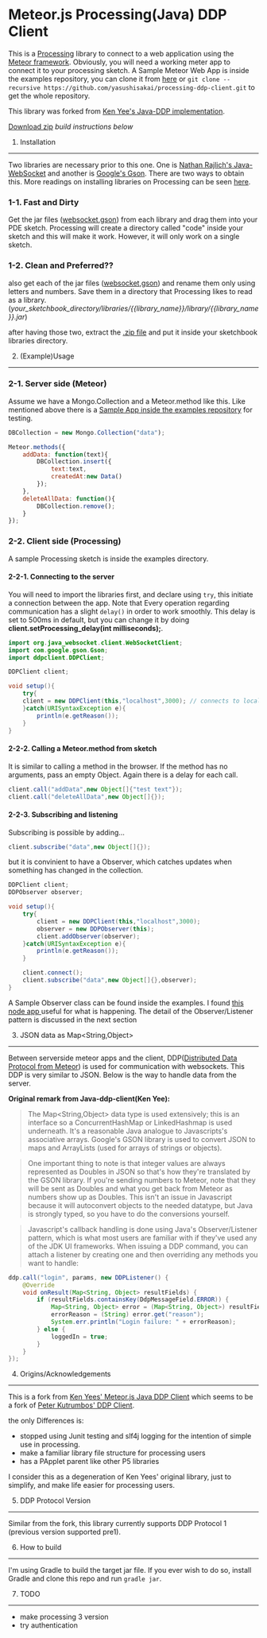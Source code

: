 Meteor.js Processing(Java) DDP Client
=========================

This is a [Processing](https://processing.org/) library to connect to a web application using the [Meteor framework](https://www.meteor.com/). Obviously, you will need a working meter app to connect it to your processing sketch. A Sample Meteor Web App is inside the examples repository, you can clone it from [here](https://github.com/yasushisakai/processing-ddp-client-examples) or
`git clone --recursive https://github.com/yasushisakai/processing-ddp-client.git`
to get the whole repository.

This library was forked from [Ken Yee's Java-DDP implementation](https://github.com/kenyee/java-ddp-client).

[Download zip](https://github.com/yasushisakai/processing-ddp-client/releases/download/v0.0.1-beta.1/ddpclient.zip) *build instructions below*

1. Installation
-----
Two libraries are necessary prior to this one. One is [Nathan Rajlich's Java-WebSocket](https://github.com/TooTallNate/Java-WebSocket)
and another is [Google's Gson](https://github.com/google/gson). There are two ways to obtain this. More readings on installing libraries on Processing can be seen [here](https://github.com/processing/processing/wiki/How-to-Install-a-Contributed-Library).

### 1-1. Fast and Dirty
Get the jar files ([websocket](http://central.maven.org/maven2/org/java-websocket/Java-WebSocket/1.3.0/Java-WebSocket-1.3.0.jar),[gson](http://central.maven.org/maven2/com/google/code/gson/gson/2.5/gson-2.5.jar)) from each library and drag them into your PDE sketch. Processing will create a directory called "code" inside your sketch and this will make it work. However, it will only work on a single sketch.

### 1-2. Clean and Preferred??
also get each of the jar files ([websocket](http://central.maven.org/maven2/org/java-websocket/Java-WebSocket/1.3.0/Java-WebSocket-1.3.0.jar),[gson](http://central.maven.org/maven2/com/google/code/gson/gson/2.5/gson-2.5.jar)) and rename them only using letters and numbers. Save them in a directory that Processing likes to read as a library. (*your_sketchbook_directory/libraries/{{library_name}}/library/{{library_name}}.jar*)

after having those two, extract the [.zip file](https://github.com/yasushisakai/processing-ddp-client/releases/download/v0.0.1-beta.1/ddpclient.zip) and put it inside your sketchbook libraries directory.

2. (Example)Usage
-------
### 2-1. Server side (Meteor)
Assume we have a Mongo.Collection and a Meteor.method like this. Like mentioned above there is a [Sample App inside the examples repository](https://github.com/yasushisakai/processing-ddp-client-examples) for testing.

```javascript
DBCollection = new Mongo.Collection("data");

Meteor.methods({
	addData: function(text){
		DBCollection.insert({
			text:text,
			createdAt:new Data()
		});
	},
	deleteAllData: function(){
		DBCollection.remove();
	}
});
```
### 2-2. Client side (Processing)
A sample Processing sketch is inside the examples directory.
#### 2-2-1. Connecting to the server
You will need to import the libraries first, and declare using `try`, this initiate a connection between the app. Note that Every operation regarding communication has a slight `delay()` in order to work smoothly. This delay is set to 500ms in default, but you can change it by doing **client.setProcessing_delay(int milliseconds);**.

```java
import org.java_websocket.client.WebSocketClient;
import com.google.gson.Gson;
import ddpclient.DDPClient;

DDPClient client;

void setup(){
	try{
	client = new DDPClient(this,"localhost",3000); // connects to localhost:3000
	}catch(URISyntaxException e){
		println(e.getReason());
	}
}
```
#### 2-2-2. Calling a Meteor.method from sketch
It is similar to calling a method in the browser. If the method has no arguments, pass an empty Object. Again there is a delay for each call.

```java
client.call("addData",new Object[]{"test text"});
client.call("deleteAllData",new Object[]{});
```
#### 2-2-3. Subscribing and listening
Subscribing is possible by adding...
```java
client.subscribe("data",new Object[]{});
```
but it is convinient to have a Observer, which catches updates when something has changed in the collection.
```java
DDPClient client;
DDPObserver observer;

void setup(){
	try{
		client = new DDPClient(this,"localhost",3000);
		observer = new DDPObserver(this);
		client.addObserver(observer);
	}catch(URISyntaxException e){
		println(e.getReason());
	}

	client.connect();
	client.subscribe("data",new Object[]{},observer);
}
```
A Sample Observer class can be found inside the examples.
I found [this node app ](https://github.com/arunoda/meteor-ddp-analyzer) useful for what is happening. The detail of the Observer/Listener pattern is discussed in the next section

3. JSON data as Map&lt;String,Object>
------
Between serverside meteor apps and the client, DDP([Distributed Data Protocol from Meteor](https://www.meteor.com/ddp)) is used for communication with websockets. This DDP is very similar to JSON. Below is the way to handle data from the server.

**Original remark from Java-ddp-client(Ken Yee):**
> The Map&lt;String,Object> data type is used extensively; this is an interface
so a ConcurrentHashMap or LinkedHashmap is used underneath.  It's a reasonable Java
analogue to Javascripts's associative arrays.  Google's GSON library is used to convert
JSON to maps and ArrayLists (used for arrays of strings or objects).  

> One important thing to note is that integer values are always represented as
Doubles in JSON so that's how they're translated by the GSON library.  If you're
sending numbers to Meteor, note that they will be sent as Doubles and what
you get back from Meteor as numbers show up as Doubles.  This isn't an issue in
Javascript because it will autoconvert objects to the needed datatype, but Java
is strongly typed, so you have to do the conversions yourself.

> Javascript's callback handling is done using Java's Observer/Listener pattern,
which is what most users are familiar with if they've used any of the JDK UI
frameworks.  When issuing a DDP command, you can attach a listener by creating one
and then overriding any methods you want to handle:

```java
ddp.call("login", params, new DDPListener() {
	@Override
	void onResult(Map<String, Object> resultFields) {
		if (resultFields.containsKey(DdpMessageField.ERROR)) {
			Map<String, Object> error = (Map<String, Object>) resultFields.get(DdpMessageField.ERROR);
			errorReason = (String) error.get("reason");
			System.err.println("Login failure: " + errorReason);
		} else {
			loggedIn = true;
		}
	}
});
```

4. Origins/Acknowledgements
------------------------
This is a fork from [Ken Yees' Meteor.js Java DDP Client](https://github.com/kenyee/java-ddp-client) which seems to be a fork of [Peter Kutrumbos'
DDP Client](https://github.com/kutrumbo/java-ddp-client).

the only Differences is:
* stopped using Junit testing and slf4j logging for the intention of simple use in processing.
* make a familiar library file structure for processing users
* has a PApplet parent like other P5 libraries

I consider this as a degeneration of Ken Yees' original library, just to simplify, and make life easier for processing users.

5. DDP Protocol Version
--------------------
Similar from the fork, this library currently supports DDP Protocol 1 (previous version supported pre1).

6. How to build
--------------
I'm using Gradle to build the target jar file. If you ever wish to do so, install Gradle and clone this repo and run `gradle jar`.

7. TODO
--------------
* make processing 3 version
* try authentication
